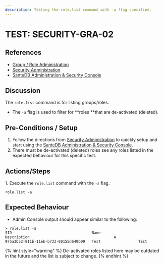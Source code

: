 ```yaml
---
description: Testing the role.list command with -a flag specified.
---
```


# TEST: SECURITY-GRA-02

## References

* [Group / Role Administration](../../../../../operations/host-administration/santedb-icdr-admin-console/group-role-management.md)
* [Security Administration](../../../../../operations/security-administration/#demo-environment) 
* [SanteDB Administration & Security Console](../../../../../operations/host-administration/santedb-icdr-admin-console/)

## Discussion

The `role.list` command is for listing groups/roles. 

* The `-a` flag is used to filter for **roles **that are de-activated (deleted).

## Pre-Conditions / Setup

1. Follow the directions from [Security Administration](../../../../../operations/security-administration/#demo-environment) to quickly setup and start using the [SanteDB Administration & Security Console](../../../../../operations/host-administration/santedb-icdr-admin-console/).
2. There must be de-activated (deleted) roles see any roles listed in the expected behaviour for this specific test.

## Actions/Steps

1\. Execute the `role.list` command with the `-a` flag.

```
role.list -a
```

## Expected Behaviour

* Admin Console output should appear similar to the following:

```
> role.list -a
SID                                    Name                 Description                                      A
97ba3b52-811b-11eb-b733-00155d640b09   Test                 TEst
```

{% hint style="warning" %}
De-activated roles listed here may be outdated in the future and the list is subject to change.
{% endhint %}
